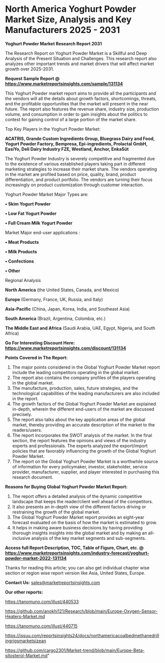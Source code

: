 # North America Yoghurt Powder Market Size, Analysis and Key Manufacturers 2025 - 2031

<strong>Yoghurt Powder Market Research Report 2031</strong>

The Research Report on Yoghurt Powder Market is a Skillful and Deep Analysis of the Present Situation and Challenges. This research report also analyzes other important trends and market drivers that will affect market growth over 2025-2031.

<strong>Request Sample Report @ <a href=https://www.marketreportsinsights.com/sample/131134>https://www.marketreportsinsights.com/sample/131134</a></strong>

This Yoghurt Powder market report aims to provide all the participants and the vendors will all the details about growth factors, shortcomings, threats, and the profitable opportunities that the market will present in the near future. The report also features the revenue share, industry size, production volume, and consumption in order to gain insights about the politics to contest for gaining control of a large portion of the market share.

Top Key Players in the Yoghurt Powder Market:

<strong>ACATRIS, Grande Custom Ingredients Group, Bluegrass Dairy and Food, Yogurt Powder Factory, Bempresa, Epi-ingredients, Prolactal GmbH, EasiYo, Deli Dairy Industry FZE, Westland, Anchor, EnkaSüt</strong>

The Yoghurt Powder Industry is severely competitive and fragmented due to the existence of various established players taking part in different marketing strategies to increase their market share. The vendors operating in the market are profiled based on price, quality, brand, product differentiation, and product portfolio. The vendors are turning their focus increasingly on product customization through customer interaction.

Yoghurt Powder Market Major Types are:

<strong>• Skim Yogurt Powder

• Low Fat Yogurt Powder

• Full Cream Milk Yogurt Powder</strong>

Market Major end-user applications :

<strong>• Meat Products

• Milk Products

• Confections

• Other</strong>

Regional Analysis

</u><strong><b>North America</b></strong> (the United States, Canada, and Mexico)

<strong><b>Europe </b></strong>(Germany, France, UK, Russia, and Italy)

<strong><b>Asia-Pacific</b></strong> (China, Japan, Korea, India, and Southeast Asia)

<strong><b>South America</b></strong> (Brazil, Argentina, Colombia, etc.)

<strong><b>The Middle East and Africa</b></strong> (Saudi Arabia, UAE, Egypt, Nigeria, and South Africa)

<strong>Go For Interesting Discount Here: <a href=https://www.marketreportsinsights.com/discount/131134>https://www.marketreportsinsights.com/discount/131134</a></strong>

<strong>Points Covered in The Report:</strong>
<ol>
  <li>The major points considered in the Global Yoghurt Powder Market report include the leading competitors operating in the global market.</li>
  <li>The report also contains the company profiles of the players operating in the global market.</li>
  <li>The manufacture, production, sales, future strategies, and the technological capabilities of the leading manufacturers are also included in the report.</li>
  <li>The growth factors of the Global Yoghurt Powder Market are explained in-depth, wherein the different end-users of the market are discussed precisely.</li>
  <li>The report also talks about the key application areas of the global market, thereby providing an accurate description of the market to the readers/users.</li>
  <li>The report incorporates the SWOT analysis of the market. In the final section, the report features the opinions and views of the industry experts and professionals. The experts analyzed the export/import policies that are favorably influencing the growth of the Global Yoghurt Powder Market.</li>
  <li>The report on the Global Yoghurt Powder Market is a worthwhile source of information for every policymaker, investor, stakeholder, service provider, manufacturer, supplier, and player interested in purchasing this research document.</li>
</ol>
<strong>Reasons for Buying Global Yoghurt Powder Market Report:</strong>

<ol>
  <li>The report offers a detailed analysis of the dynamic competitive landscape that keeps the reader/client well ahead of the competitors.</li>
  <li>It also presents an in-depth view of the different factors driving or restraining the growth of the global market.</li>
  <li>The Global Yoghurt Powder Market report provides an eight-year forecast evaluated on the basis of how the market is estimated to grow.</li>
  <li>It helps in making aware business decisions by having providing thorough insights insights into the global market and by making an all-inclusive analysis of the key market segments and sub-segments.</li>
</ol>
<strong>Access full Report Description, TOC, Table of Figure, Chart, etc. @ <a href=https://www.marketreportsinsights.com/industry-forecast/yoghurt-powder-market-2022-131134>https://www.marketreportsinsights.com/industry-forecast/yoghurt-powder-market-2022-131134</a></strong>


Thanks for reading this article; you can also get individual chapter wise section or region wise report version like Asia, United States, Europe.

<strong>Contact Us:</strong>
sales@marketreportsinsights.com

<strong>Our other reports:</strong>

<a href=https://tanomuno.com/illust/440533>https://tanomuno.com/illust/440533</a>

<a href=https://github.com/anokhi121/Research/blob/main/Europe-Oxygen-Sensor-Heaters-Market.md>https://github.com/anokhi121/Research/blob/main/Europe-Oxygen-Sensor-Heaters-Market.md</a>

<a href=https://tanomuno.com/illust/440715>https://tanomuno.com/illust/440715</a>

<a href=https://issuu.com/reportsinsights24/docs/northamericacoalbedmethanedrillingrigsmarketsizean>https://issuu.com/reportsinsights24/docs/northamericacoalbedmethanedrillingrigsmarketsizean</a>

<a href=https://github.com/cargo2301/Market-trend/blob/main/Europe-Beta-sitosterol-Market.md>https://github.com/cargo2301/Market-trend/blob/main/Europe-Beta-sitosterol-Market.md</a>"
